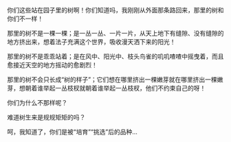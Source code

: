 你们这些站在园子里的树啊！你们知道吗，我刚刚从外面那条路回来，那里的树和你们不一样！

那里的树不是一棵一棵；是一丛一丛、一片一片，从天上地下有缝隙、没有缝隙的地方挤出来，想着法子充满这个世界，吸收漫天洒下来的阳光！

那里的树不是乖乖站着；是在风中、阳光中、枝头鸟雀的叽叽喳喳中摇曳着，而且愈接近天空的地方摇动的愈剧烈！

那里的树不会只长成“树的样子”；它们想在哪里挤出一棵嫩芽就在哪里挤出一棵嫩芽，想朝着谁举起一丛枝杈就朝着谁举起一丛枝杈，他们不约束自己的呀！

你们为什么不那样呢？

难道树生来是规规矩矩的吗？

呵，我知道了，你们是被“培育”“挑选”后的品种...